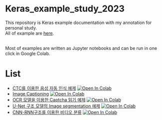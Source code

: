 # Keras_example_study_2023
This repository is Keras example documentation with my annotation for personal study.<br>
All of example are [here](https://keras.io/examples/).<br><br>

Most of examples are written as Jupyter notebooks and can be run in one click in Google Colab.<br>

# List


- [CTC를 이용한 음성 자동 인식 예제](Audio_Data/Automatic_Speech_Recognition_using_CTC.ipynb) [![Open In Colab](https://colab.research.google.com/assets/colab-badge.svg)](https://colab.research.google.com/github/SeongeunKim-sonja/Keras_example_study_2023/blob/main/Audio_Data/Automatic_Speech_Recognition_using_CTC.ipynb)
- [Image Captioning](Image_%26_TEXT/Image_Captioning.ipynb) [![Open In Colab](https://colab.research.google.com/assets/colab-badge.svg)](https://github.com/SeongeunKim-sonja/Keras_example_study_2023/blob/main/Image_%26_TEXT/Image_Captioning.ipynb)
- [OCR 모델을 이용한 Captcha 읽기 예제](Computer_Vision/Captcha_OCR.ipynb) [![Open In Colab](https://colab.research.google.com/assets/colab-badge.svg)](https://colab.research.google.com/github/SeongeunKim-sonja/Keras_example_study_2023/blob/main/Computer_Vision/Captcha_OCR.ipynb)
- [U-Net 구조 모델의 Image segmentation 예제](Computer_Vision/Image_segmentation_with_a_U_Net_like_architecture.ipynb) [![Open In Colab](https://colab.research.google.com/assets/colab-badge.svg)](https://colab.research.google.com/github/SeongeunKim-sonja/Keras_example_study_2023/blob/main/Computer_Vision/Image_segmentation_with_a_U_Net_like_architecture.ipynb)
- [CNN-RNN구조를 이용한 비디오 분류](Audio_Data/Automatic_Speech_Recognition_using_CTC.ipynb) [![Open In Colab](https://colab.research.google.com/assets/colab-badge.svg)]((https://colab.research.google.com/github/SeongeunKim-sonja/Keras_example_study_2023/blob/main/Video/Video_Classification_with_a_CNN_RNN_Architecture.ipynb))
